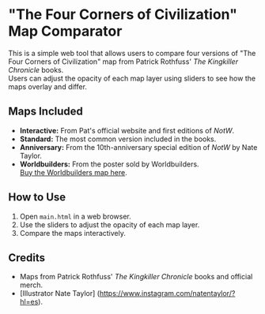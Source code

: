 # "The Four Corners of Civilization" Map Comparator

This is a simple web tool that allows users to compare four versions of "The Four Corners of Civilization" map from Patrick Rothfuss' *The Kingkiller Chronicle* books.  
Users can adjust the opacity of each map layer using sliders to see how the maps overlay and differ.

## Maps Included
- **Interactive:** From Pat's official website and first editions of *NotW*.  
- **Standard:** The most common version included in the books.  
- **Anniversary:** From the 10th-anniversary special edition of *NotW* by Nate Taylor.  
- **Worldbuilders:** From the poster sold by Worldbuilders.  
[Buy the Worldbuilders map here](https://worldbuildersmarket.com/products/anniversary-edition-four-corners-of-civilization-map).

## How to Use
1. Open `main.html` in a web browser.  
2. Use the sliders to adjust the opacity of each map layer.  
3. Compare the maps interactively.

## Credits
- Maps from Patrick Rothfuss' *The Kingkiller Chronicle* books and official merch.
- [Illustrator Nate Taylor] (https://www.instagram.com/natentaylor/?hl=es).
